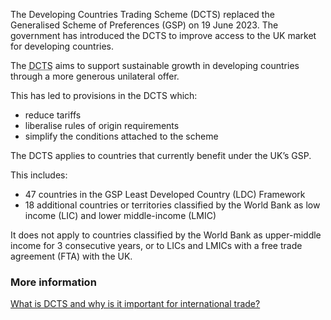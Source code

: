 The Developing Countries Trading Scheme (DCTS) replaced the Generalised Scheme of Preferences (GSP) on 19 June 2023. The government has introduced the DCTS to improve access to the UK market for developing countries.

The <abbr title="Developing Countries Trading Scheme">DCTS</abbr> aims to support sustainable growth in developing countries through a more generous unilateral offer.

This has led to provisions in the DCTS which:

- reduce tariffs
- liberalise rules of origin requirements
- simplify the conditions attached to the scheme

The DCTS applies to countries that currently benefit under the UK’s GSP.

This includes:

- 47 countries in the GSP Least Developed Country (LDC) Framework
- 18 additional countries or territories classified by the World Bank as low income (LIC) and lower middle-income (LMIC)

It does not apply to countries classified by the World Bank as upper-middle income for 3 consecutive years, or to LICs and LMICs with a free trade agreement (FTA) with the UK.

### More information

[What is DCTS and why is it important for international trade?](/news/stories/what-is-dcts-and-why-is-it-important-for-international-trade)